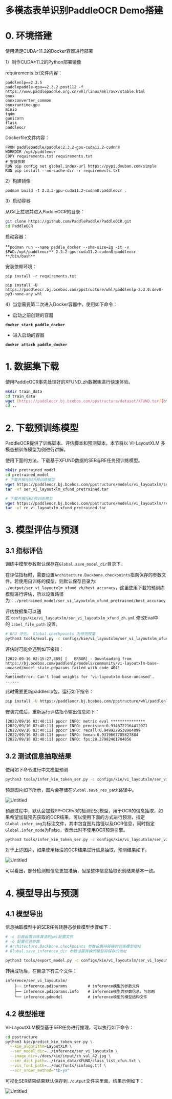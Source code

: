 # 多模态表单识别PaddleOCR Demo搭建
# 0. 环境搭建

使用满足CUDA≥11.2的Docker容器进行部署

1）制作CUDA≥11.2的Python部署镜像

requirements.txt文件内容：

```
paddlenlp==2.3.5
paddlepaddle-gpu==2.3.2.post112 -f https://www.paddlepaddle.org.cn/whl/linux/mkl/avx/stable.html
onnx
onnxconverter_common
onnxruntime-gpu
minio
tqdm
gunicorn
flask
paddleocr
```

Dockerfile文件内容：

```docker
FROM paddlepaddle/paddle:2.3.2-gpu-cuda11.2-cudnn8
WORKDIR /opt/paddleocr
COPY requirements.txt requirements.txt
# 安装依赖
RUN pip config set global.index-url https://pypi.douban.com/simple
RUN pip install --no-cache-dir -r requirements.txt
```

2）构建镜像

`podman build -t 2.3.2-gpu-cuda11.2-cudnn8:paddleocr .`

3）启动容器

从Git上拉取并进入PaddleOCR的目录：

```bash
git clone https://github.com/PaddlePaddle/PaddleOCR.git
cd PaddleOCR
```

启动容器：

**`podman run --name paddle_docker --shm-size=2g -it -v $PWD:/opt/paddleocr** 2.3.2-gpu-cuda11.2-cudnn8:paddleocr **/bin/bash**`

安装依赖环境：

`pip install -r requirements.txt`

`pip install -U https://paddleocr.bj.bcebos.com/ppstructure/whl/paddlenlp-2.3.0.dev0-py3-none-any.whl`

4）当您需要第二次进入Docker容器中，使用如下命令：

- 启动之前创建的容器

**`docker start paddle_docker`**

- 进入启动的容器

**`docker attach paddle_docker`**

# 1. 数据集下载

使用PaddleOCR事先处理好的XFUND_zh数据集进行快速体验。

```bash
mkdir train_data
cd train_data
wget [https://paddleocr.bj.bcebos.com/ppstructure/dataset/XFUND.tar](https://paddleocr.bj.bcebos.com/ppstructure/dataset/XFUND.tar) && tar -xf XFUND.tar
cd ..
```

# 2. 下载预训练模型

PaddleOCR提供了训练脚本、评估脚本和预测脚本，本节将以 VI-LayoutXLM 多模态预训练模型为例进行讲解。

使用下面的方法，下载基于XFUND数据的SER与RE任务预训练模型。

```bash
mkdir pretrained_model
cd pretrained_model
# 下载并解压SER预训练模型
wget https://paddleocr.bj.bcebos.com/ppstructure/models/vi_layoutxlm/ser_vi_layoutxlm_xfund_pretrained.tar
tar -xf ser_vi_layoutxlm_xfund_pretrained.tar

# 下载并解压RE预训练模型
wget https://paddleocr.bj.bcebos.com/ppstructure/models/vi_layoutxlm/re_vi_layoutxlm_xfund_pretrained.tar
tar -xf re_vi_layoutxlm_xfund_pretrained.tar
```

# 3. 模型评估与预测

## 3.1 指标评估

训练中模型参数默认保存在`Global.save_model_dir`目录下。

在评估指标时，需要设置`Architecture.Backbone.checkpoints`指向保存的参数文件。若使用自训练的模型，则默认保存目录为: `./output/ser_vi_layoutxlm_xfund_zh/best_accuracy`，这里使用下载的预训练模型进行评估，所以设置路径为：`./pretrained_model/ser_vi_layoutxlm_xfund_pretrained/best_accuracy`

评估数据集可以通过 `configs/kie/vi_layoutxlm/ser_vi_layoutxlm_xfund_zh.yml` 修改Eval中的 `label_file_path` 设置。

```bash
# GPU 评估， Global.checkpoints 为待测权重
python3 tools/eval.py -c configs/kie/vi_layoutxlm/ser_vi_layoutxlm_xfund_zh.yml -o Architecture.Backbone.checkpoints=./pretrained_model/ser_vi_layoutxlm_xfund_pretrained/best_accuracy
```

评估时可能会遇到如下报错：

```
[2022-09-16 02:15:27,889] [   ERROR] - Downloading from https://bj.bcebos.com/paddlenlp/models/community/vi-layoutxlm-base-uncased/model_state.pdparams failed with code 404!
......
RuntimeError: Can't load weights for 'vi-layoutxlm-base-uncased'.
......
```

此时需要更新paddlenlp包，运行如下指令：

```bash
pip install -U https://paddleocr.bj.bcebos.com/ppstructure/whl/paddlenlp-2.3.0.dev0-py3-none-any.whl
```

安装完成后，重新运行评估指令输出信息如下：

```
[2022/09/16 02:40:11] ppocr INFO: metric eval ***************
[2022/09/16 02:40:11] ppocr INFO: precision:0.9146722164412071
[2022/09/16 02:40:11] ppocr INFO: recall:0.9499279538904899
[2022/09/16 02:40:11] ppocr INFO: hmean:0.9319667785827884
[2022/09/16 02:40:11] ppocr INFO: fps:28.27982401704056
```

## 3.2 测试信息抽取结果

使用如下命令进行中文模型预测

```bash
python3 tools/infer_kie_token_ser.py -c configs/kie/vi_layoutxlm/ser_vi_layoutxlm_xfund_zh.yml -o Architecture.Backbone.checkpoints=./pretrained_model/ser_vi_layoutxlm_xfund_pretrained/best_accuracy Global.infer_img=./ppstructure/docs/kie/input/zh_val_42.jpg
```

预测图片如下所示，图片会存储在`Global.save_res_path`路径中。

![Untitled](https://s3-us-west-2.amazonaws.com/secure.notion-static.com/18fd9c41-3e2e-481e-a94f-e12fd4824920/Untitled.jpeg)

预测过程中，默认会加载PP-OCRv3的检测识别模型，用于OCR的信息抽取，如果希望加载预先获取的OCR结果，可以使用下面的方式进行预测，指定`Global.infer_img`为标注文件，其中包含图片路径以及OCR信息，同时指定`Global.infer_mode`为False，表示此时不使用OCR预测引擎。

```bash
python3 tools/infer_kie_token_ser.py -c configs/kie/vi_layoutxlm/ser_vi_layoutxlm_xfund_zh.yml -o Architecture.Backbone.checkpoints=./pretrained_model/ser_vi_layoutxlm_xfund_pretrained/best_accuracy Global.infer_img=./train_data/XFUND/zh_val/val.json Global.infer_mode=False
```

对于上述图片，如果使用标注的OCR结果进行信息抽取，预测结果如下。

![Untitled](https://s3-us-west-2.amazonaws.com/secure.notion-static.com/c8fc324a-d041-46c9-9a34-400902355263/Untitled.jpeg)

可以看出，部分检测框信息更加准确，但是整体信息抽取识别结果基本一致。

# 4. 模型导出与预测

## 4.1 模型导出

信息抽取模型中的SER任务转静态参数模型步骤如下：

```bash
# -c 后面设置训练算法的yml配置文件
# -o 配置可选参数
# Architecture.Backbone.checkpoints 参数设置待转换的训练模型地址
# Global.save_inference_dir 参数设置转换的模型将保存的地址

python3 tools/export_model.py -c configs/kie/vi_layoutxlm/ser_vi_layoutxlm_xfund_zh.yml -o Architecture.Backbone.checkpoints=./pretrained_model/ser_vi_layoutxlm_xfund_pretrained/best_accuracy Global.save_inference_dir=./inference/ser_vi_layoutxlm
```

转换成功后，在目录下有三个文件：

```
inference/ser_vi_layoutxlm/
    ├── inference.pdiparams         # inference模型的参数文件
    ├── inference.pdiparams.info    # inference模型的参数信息，可忽略
    └── inference.pdmodel           # inference模型的模型结构文件
```

## 4.2 模型推理

VI-LayoutXLM模型基于SER任务进行推理，可以执行如下命令：

```bash
cd ppstructure
python3 kie/predict_kie_token_ser.py \
  --kie_algorithm=LayoutXLM \
  --ser_model_dir=../inference/ser_vi_layoutxlm \
  --image_dir=./docs/kie/input/zh_val_42.jpg \
  --ser_dict_path=../train_data/XFUND/class_list_xfun.txt \
  --vis_font_path=../doc/fonts/simfang.ttf \
  --ocr_order_method="tb-yx"
```

可视化SER结果结果默认保存到`./output`文件夹里面。结果示例如下：

![Untitled](https://s3-us-west-2.amazonaws.com/secure.notion-static.com/71be9365-9782-4a6c-9a41-7b6f2d873e51/Untitled.jpeg)
